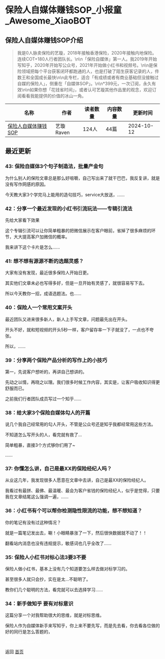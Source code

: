 # 保险人自媒体赚钱SOP_小报童_Awesome_XiaoBOT

## 保险人自媒体赚钱SOP介绍
> 我是0人脉卖保险的艺璇，2018年接触香港保险，2020年接触内地保险。连续COT+180人行者团队长。\n\n「保险自媒体」第一人。我2019年开始写知乎，2020年开始写公众号，2021年开始做小红书和视频号。\n\n是保险领域把每个平台获客闭环都跑通的人，也是打破了陌生获客记录的人，件数王和全国成长最快\n\n此专栏，适合「有成绩或者有商业基础但没接触过自媒的保险人」，侧重在「自媒体SOP」。\n\n*399元，一次订阅，永久有效\n\n如果你想「花钱省时间」，或者认可艺璇其他作品里的观念，欢迎订阅看看我能提供的价值的冰山一角。  
  


|名称|作者|读者数量|内容数量|更新时间|
|---|---|---|---|---|
|[保险人自媒体赚钱SOP](https://xiaobot.net/p/insuranceSOP?refer=0b133df9-27dc-423b-8101-639049001c13)|艺璇Raven|124人|44篇|2024-10-12|

## 最近更新
### 43: 保险自媒体3个句子制造法，批量产金句

为什么别人的保险文章总是那么好咀嚼，自己写出来了就干巴巴，我反复讲，就是没有写作网感的原因。

今天教大家3个学完马上能用的造句技巧，service大放送，......

### 42：分享一个最近发现的小红书引流玩法——专辑引流法

先给大家看下效果

这个专辑引流可以让你简单粗暴的把微信展示在客户眼前，省掉了很多麻烦的环节，大大提高客户加微信的概率。

我来讲下这个卡片是怎么......

### 41: 想不想有源源不断的选题灵感？

大家有没有发现，最近很多保险人开始日更。

其实他们文章未必也写得多好，但是一旦开始有灵感了，就很容易写下去。

所以今天教你一招，成语选题法。也......

### 40：保险人一个常用文案开头

最近团队又进来很多新人，新人上手写文章，问题最先出在开头。

开头不好，就和短视频的开头5秒一样，客户留存率一下子就没了，一点也不夸张。

所以，......

### 39：分享两个保险产品分析的写作上的小技巧

第一，先说客户想听的，再讲自己想讲的。

先动之以情，再晓之以理。我们很多时候工作内容，其实是，让客户吸收知识得更舒服而已。

之前我们行者团队成员写过一个知乎......

### 38：给大家3个保险自媒体勾人的开篇

说几个我自己经常用的勾人开头，不管是公众号还是知乎我都经常用这些方法。

不知道怎么写开头的人，看完就有救了...

简单粗暴，直接3个方式够你们用了~

......

### 37: 你懂怎么讲，自己是最XX的保险经纪人吗？

从业这几年，我发现很多人愿意在文章中去讲，自己是最XX的保险经纪人。

我看过有最拼、最佛、最温暖、最会为客户省钱的保险经纪人，似乎是觉得，只要我在文章结尾这么强调一遍，......

### 36：小红书有个可以帮你检测隐性限流的功能，想不想知道？

你的笔记有没有过这种情况？

就是一篇笔记发出去，唰！小眼睛暴涨了一下，然后很快数据就不动了！！

翻看站内消息也没有违规提示，敏感词也几乎全改了......

### 35: 保险人小红书对标心法3要3不要

保险人做小红书，基本上没有几个知道要怎么样去做对标学习的。

甚至很多人就只会抄，实在是太...不聪明了。

教你们几个聪明的方法，看完就可以去选择学习......

### 34：新手做知乎 要有对标意识

这篇分享一个对我帮助很大的思维，就是对标思维。

保险人作为自媒体新手来写知乎，你上来不要先写，而是先去看，你去看各位做的好的同行是怎么答题的，


<a href="https://github.com/Reno9527/awesome-xiaobot" style="color: white; text-decoration: none;">awesome-xiaobot</a>

返回 [首页](../README.md)
